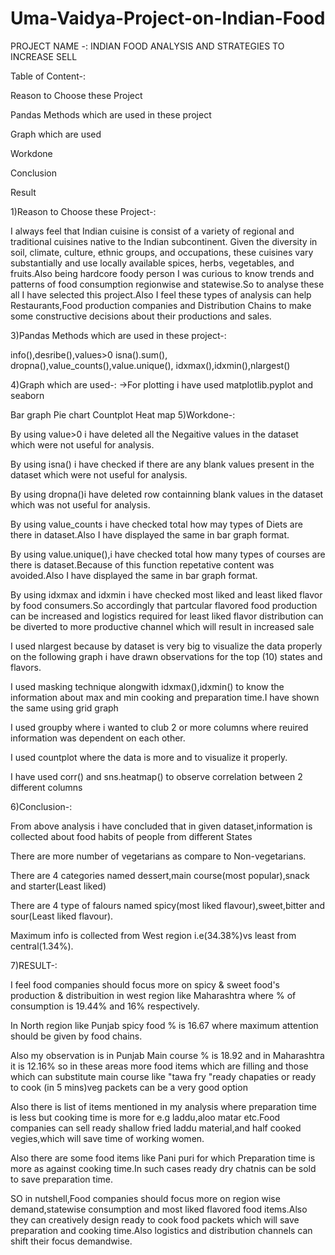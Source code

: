 # Uma-Vaidya-Project-on-Indian-Food

PROJECT NAME -: INDIAN FOOD ANALYSIS AND STRATEGIES TO INCREASE SELL

Table of Content-:


Reason to Choose these Project

Pandas Methods which are used in these project

Graph which are used

Workdone

Conclusion

Result


1)Reason to Choose these Project-:

I always feel that Indian cuisine is consist of a variety of regional and traditional cuisines native to the Indian subcontinent. Given the diversity in soil, climate, culture, ethnic groups, and occupations, these cuisines vary substantially and use locally available spices, herbs, vegetables, and fruits.Also being hardcore foody person I was curious 
to know trends and patterns of food consumption regionwise and statewise.So to analyse these all I have selected this project.Also I feel these types of analysis can help Restaurants,Food production companies and Distribution Chains to make some constructive decisions about their productions and sales.

3)Pandas Methods which are used in these project-:

info(),desribe(),values>0
isna().sum(),
dropna(),value_counts(),value.unique(),
idxmax(),idxmin(),nlargest()

4)Graph which are used-: ->For plotting i have used matplotlib.pyplot and seaborn

Bar graph
Pie chart
Countplot
Heat map
5)Workdone-:

By using value>0 i have deleted all the Negaitive values in the dataset which were not useful for analysis.

By using isna() i have checked if there are any blank values present in the dataset which were not useful for analysis.

By using dropna()i have deleted row containning blank values in the dataset which was not useful for analysis.

By using value_counts i have checked total how may types of Diets are there in dataset.Also I have displayed the same in bar graph format.

By using value.unique(),i have checked total how many types of courses are there is dataset.Because of this function repetative content was avoided.Also I have displayed the same in bar graph format.

By using idxmax and idxmin i have checked most liked and least liked flavor by food consumers.So accordingly that partcular flavored food production can be increased and logistics required for least liked flavor distribution can be diverted to more productive channel which will result in increased sale 

I used nlargest because by dataset is very big to visualize the data properly on the following graph i have drawn observations for the top (10) states and flavors.

I used masking technique alongwith idxmax(),idxmin() to know the information about max and min cooking and preparation time.I have shown the same using grid graph

I used groupby where i wanted to club 2 or more columns where reuired information was dependent on each other.

I used countplot where the data is more and to visualize it properly.

I have used corr() and sns.heatmap() to observe correlation between 2 different columns



6)Conclusion-:

From above analysis i have concluded that in given dataset,information is collected about food habits of people 
from different States

There are more number of vegetarians as compare to Non-vegetarians.

There are 4 categories named dessert,main course(most popular),snack and starter(Least liked)

There are 4 type of falours named spicy(most liked flavour),sweet,bitter and sour(Least liked flavour).

Maximum info is collected from West region i.e(34.38%)vs least from central(1.34%).

7)RESULT-:

I feel food companies should focus more on spicy & sweet food's production & distribuition in west region like Maharashtra 
where % of consumption is 19.44% and 16% respectively.

In North region like Punjab spicy food % is 16.67 where maximum attention should be given by food chains.

Also my observation is in Punjab Main course % is 18.92 and in Maharashtra it is 12.16% so in these areas more food items which are filling and those
which can substitute main course like "tawa fry "ready chapaties or ready to cook (in 5 mins)veg packets can be a very good option

Also there is list of items mentioned in my analysis where preparation time is less but cooking time is more for e.g laddu,aloo 
matar etc.Food companies can sell ready shallow fried laddu material,and half cooked vegies,which will save time of working women. 

Also there are some food items like Pani puri for which Preparation time is more as against cooking time.In such cases ready dry chatnis can be sold to save preparation time.

SO in nutshell,Food companies should focus more on region wise demand,statewise consumption and most liked flavored food items.Also they can creatively design ready to cook food packets which will save preparation and cooking time.Also logistics and distribution channels can shift their focus demandwise.  
